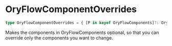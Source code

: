 # OryFlowComponentOverrides

```ts
type OryFlowComponentOverrides = { [P in keyof OryFlowComponents]?: OryFlowComponents[P] extends object ? { [K in keyof OryFlowComponents[P]]?: OryFlowComponents[P][K] } : OryFlowComponents[P] };
```

Makes the components in OryFlowComponents optional, so that you can override only the components you want to change.
